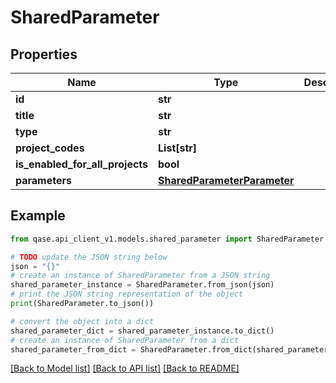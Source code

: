 # SharedParameter


## Properties

Name | Type | Description | Notes
------------ | ------------- | ------------- | -------------
**id** | **str** |  | 
**title** | **str** |  | 
**type** | **str** |  | 
**project_codes** | **List[str]** |  | 
**is_enabled_for_all_projects** | **bool** |  | 
**parameters** | [**SharedParameterParameter**](SharedParameterParameter.md) |  | 

## Example

```python
from qase.api_client_v1.models.shared_parameter import SharedParameter

# TODO update the JSON string below
json = "{}"
# create an instance of SharedParameter from a JSON string
shared_parameter_instance = SharedParameter.from_json(json)
# print the JSON string representation of the object
print(SharedParameter.to_json())

# convert the object into a dict
shared_parameter_dict = shared_parameter_instance.to_dict()
# create an instance of SharedParameter from a dict
shared_parameter_from_dict = SharedParameter.from_dict(shared_parameter_dict)
```
[[Back to Model list]](../README.md#documentation-for-models) [[Back to API list]](../README.md#documentation-for-api-endpoints) [[Back to README]](../README.md)


